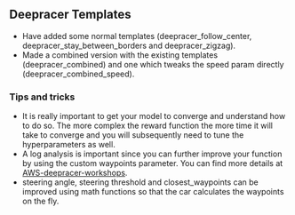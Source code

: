 ## Deepracer Templates
- Have added some normal templates (deepracer_follow_center, deepracer_stay_between_borders and deepracer_zigzag).
- Made a combined version with the existing templates (deepracer_combined) and one which tweaks the speed param directly (deepracer_combined_speed).











### Tips and tricks
- It is really important to get your model to converge and understand how to do so. The more complex the reward function the more time it will take to converge and you will subsequently need to tune the hyperparameters as well.
- A log analysis is important since you can further improve your function by using the custom waypoints parameter. You can find more details at [AWS-deepracer-workshops].
- steering angle, steering threshold and closest_waypoints can be improved using math functions so that the car calculates the waypoints on the fly.




[//]: # (These are reference links used in the body of this note and get stripped out when the markdown processor does its job. There is no need to format nicely because it shouldn't be seen. Thanks SO - http://stackoverflow.com/questions/4823468/store-comments-in-markdown-syntax)


   [AWS-deepracer-workshops]: <https://github.com/aws-samples/aws-deepracer-workshops>